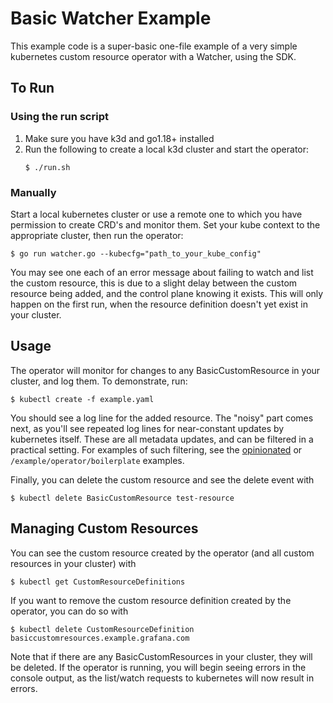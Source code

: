 # Basic Watcher Example

This example code is a super-basic one-file example of a very simple kubernetes custom resource operator with a Watcher, using the SDK. 

## To Run

### Using the run script
1. Make sure you have k3d and go1.18+ installed
2. Run the following to create a local k3d cluster and start the operator:
    ```shell
   $ ./run.sh
    ```

### Manually
Start a local kubernetes cluster or use a remote one to which you have permission to create CRD's and monitor them.
Set your kube context to the appropriate cluster, then run the operator:
```shell
$ go run watcher.go --kubecfg="path_to_your_kube_config"
```


You may see one each of an error message about failing to watch and list the custom resource,
this is due to a slight delay between the custom resource being added, and the control plane knowing it exists.
This will only happen on the first run, when the resource definition doesn't yet exist in your cluster.

## Usage

The operator will monitor for changes to any BasicCustomResource in your cluster, and log them. To demonstrate, run:
```shell
$ kubectl create -f example.yaml
```
You should see a log line for the added resource. The "noisy" part comes next, as you'll see repeated log lines for near-constant updates by kubernetes itself. These are all metadata updates, and can be filtered in a practical setting. For examples of such filtering, see the [opinionated](../opinionated/README.md) or `/example/operator/boilerplate` examples.

Finally, you can delete the custom resource and see the delete event with
```shell
$ kubectl delete BasicCustomResource test-resource
```

## Managing Custom Resources

You can see the custom resource created by the operator (and all custom resources in your cluster) with
```shell
$ kubectl get CustomResourceDefinitions
```
If you want to remove the custom resource definition created by the operator, you can do so with
```shell
$ kubectl delete CustomResourceDefinition basiccustomresources.example.grafana.com
```
Note that if there are any BasicCustomResources in your cluster, they will be deleted.
If the operator is running, you will begin seeing errors in the console output, as the list/watch requests to kubernetes will now result in errors.